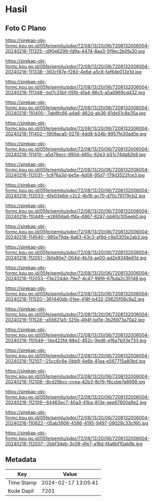 # Hasil

## Foto C Plano

https://sirekap-obj-formc.kpu.go.id/05fe/pemilu/pdpr/72/08/13/20/06/7208132006004-20240216-111325--d90e6299-fd9a-4474-8aa3-5f9ec2b0fa30.jpg

https://sirekap-obj-formc.kpu.go.id/05fe/pemilu/pdpr/72/08/13/20/06/7208132006004-20240216-111338--392cf87e-f283-4e6d-a5c8-faf6de012e1d.jpg

https://sirekap-obj-formc.kpu.go.id/05fe/pemilu/pdpr/72/08/13/20/06/7208132006004-20240216-111348--bd7c25bf-05fb-4fa4-86c5-a5a0969cd432.jpg

https://sirekap-obj-formc.kpu.go.id/05fe/pemilu/pdpr/72/08/13/20/06/7208132006004-20240216-110400--7ab8fc66-a4a6-462d-ab36-81de51c8e35a.jpg

https://sirekap-obj-formc.kpu.go.id/05fe/pemilu/pdpr/72/08/13/20/06/7208132006004-20240216-111402--1909aca5-0276-4dd8-b34b-8957fe30ad5e.jpg

https://sirekap-obj-formc.kpu.go.id/05fe/pemilu/pdpr/72/08/13/20/06/7208132006004-20240216-111410--a5d76ecc-990d-485c-82e3-b51c74da82b8.jpg

https://sirekap-obj-formc.kpu.go.id/05fe/pemilu/pdpr/72/08/13/20/06/7208132006004-20240216-112031--1c976a3d-be5e-4d08-95d7-179d3522fce3.jpg

https://sirekap-obj-formc.kpu.go.id/05fe/pemilu/pdpr/72/08/13/20/06/7208132006004-20240216-112033--6fe03e6d-c2c2-4b16-ac70-d70c76179cb2.jpg

https://sirekap-obj-formc.kpu.go.id/05fe/pemilu/pdpr/72/08/13/20/06/7208132006004-20240216-110449--e26656a8-ff4a-4867-8287-bb60c105eeb0.jpg

https://sirekap-obj-formc.kpu.go.id/05fe/pemilu/pdpr/72/08/13/20/06/7208132006004-20240216-114540--985e79da-8a63-43c3-af9d-c9a5305e2ab3.jpg

https://sirekap-obj-formc.kpu.go.id/05fe/pemilu/pdpr/72/08/13/20/06/7208132006004-20240216-112051--3bfa80e7-004d-4b7d-ae00-ad2e9348e61d.jpg

https://sirekap-obj-formc.kpu.go.id/05fe/pemilu/pdpr/72/08/13/20/06/7208132006004-20240216-112053--f3e224dd-79e7-4c47-98f6-67bda2c35148.jpg

https://sirekap-obj-formc.kpu.go.id/05fe/pemilu/pdpr/72/08/13/20/06/7208132006004-20240216-111520--361440db-01ee-418f-b432-29625f08c9a2.jpg

https://sirekap-obj-formc.kpu.go.id/05fe/pemilu/pdpr/72/08/13/20/06/7208132006004-20240216-111528--a55621a5-325b-494f-bd1e-3b26973a70a2.jpg

https://sirekap-obj-formc.kpu.go.id/05fe/pemilu/pdpr/72/08/13/20/06/7208132006004-20240216-110549--14e422fd-88e2-452c-9ed6-e16a7b03e733.jpg

https://sirekap-obj-formc.kpu.go.id/05fe/pemilu/pdpr/72/08/13/20/06/7208132006004-20240216-112107--25cc6c6e-0bb9-4a6b-81aa-e567715a80bd.jpg

https://sirekap-obj-formc.kpu.go.id/05fe/pemilu/pdpr/72/08/13/20/06/7208132006004-20240216-112108--8cd29bcc-ccea-42b3-8cf9-f6ccbe7a6998.jpg

https://sirekap-obj-formc.kpu.go.id/05fe/pemilu/pdpr/72/08/13/20/06/7208132006004-20240216-112109--64463ec7-40a3-41ba-813e-aee67800a9e2.jpg

https://sirekap-obj-formc.kpu.go.id/05fe/pemilu/pdpr/72/08/13/20/06/7208132006004-20240216-110622--05ab3908-4586-4195-9497-09029c33cf60.jpg

https://sirekap-obj-formc.kpu.go.id/05fe/pemilu/pdpr/72/08/13/20/06/7208132006004-20240216-112007--2bbf3deb-3c08-4fe7-a16d-f4a6bf10ab6b.jpg


## Metadata

| Key        | Value               |
| ---------- | ------------------- |
| Time Stamp | 2024-02-17 13:05:41 |
| Kode Dapil | 7201                |



